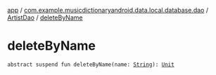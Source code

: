 [app](../../index.md) / [com.example.musicdictionaryandroid.data.local.database.dao](../index.md) / [ArtistDao](index.md) / [deleteByName](./delete-by-name.md)

# deleteByName

`abstract suspend fun deleteByName(name: `[`String`](https://kotlinlang.org/api/latest/jvm/stdlib/kotlin/-string/index.html)`): `[`Unit`](https://kotlinlang.org/api/latest/jvm/stdlib/kotlin/-unit/index.html)
